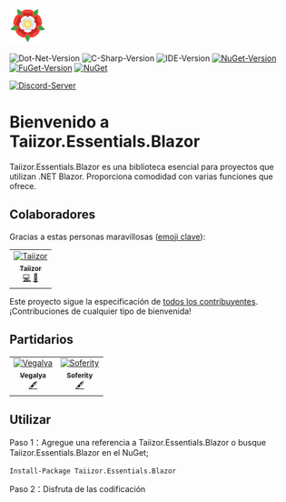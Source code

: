 ![Logo](.images/Logo.png)

![Dot-Net-Version](https://img.shields.io/badge/.NET-%3E%3D5.0-blue)
![C-Sharp-Version](https://img.shields.io/badge/C%23-Preview-blue.svg)
![IDE-Version](https://img.shields.io/badge/IDE-VS2022-blue.svg)
[![NuGet-Version](https://img.shields.io/nuget/v/Taiizor.Essentials.Blazor.svg)](https://www.nuget.org/packages/Taiizor.Essentials.Blazor)
[![FuGet-Version](https://www.fuget.org/packages/Taiizor.Essentials.Blazor/badge.svg)](https://www.fuget.org/packages/Taiizor.Essentials.Blazor)
[![NuGet](https://img.shields.io/nuget/dt/Taiizor.Essentials.Blazor)](https://www.nuget.org/api/v2/package/Taiizor.Essentials.Blazor)

[![Discord-Server](https://img.shields.io/discord/932386235538878534?label=Discord)](https://discord.gg/nxG977byXb)

# Bienvenido a Taiizor.Essentials.Blazor
Taiizor.Essentials.Blazor es una biblioteca esencial para proyectos que utilizan .NET Blazor. Proporciona comodidad con varias funciones que ofrece.

## Colaboradores

Gracias a estas personas maravillosas ([emoji clave](https://allcontributors.org/docs/es-es/emoji-key)):

<table>
  <tr>
    <td align="center">
		<a href="https://github.com/Taiizor">
			<img src="https://avatars3.githubusercontent.com/u/41683699?s=460&v=4" width="80px;" alt="Taiizor"/>
			<br/>
			<sub>
				<b>Taiizor</b>
			</sub>
		</a>
		<br/>
		<a href="https://github.com/Taiizor/Taiizor.Essentials.Blazor/commits?author=Taiizor" title="Código">💻</a>
		<a href="https://www.taiizor.com" title="Ideas & Planificación, Comentarios">🤔</a>
	</td>
  </tr>
</table>

Este proyecto sigue la especificación de [todos los contribuyentes](https://github.com/all-contributors/all-contributors). ¡Contribuciones de cualquier tipo de bienvenida!

## Partidarios

<table>
  <tr>
    <td align="center">
		<a href="https://github.com/Vegalya">
			<img src="https://avatars3.githubusercontent.com/u/98421771?s=200&v=4" width="80px;" alt="Vegalya"/>
			<br/>
			<sub>
				<b>Vegalya</b>
			</sub>
		</a>
		<br/>
		<a href="https://github.com/Vegalya" target="_blank" title="Contenido">🖋</a>
	</td>
    <td align="center">
		<a href="https://github.com/Soferity">
			<img src="https://avatars3.githubusercontent.com/u/63516515?s=200&v=4" width="80px;" alt="Soferity"/>
			<br/>
			<sub>
				<b>Soferity</b>
			</sub>
		</a>
		<br/>
		<a href="https://github.com/Soferity" target="_blank" title="Contenido">🖋</a>
	</td>
  </tr>
</table>

## Utilizar

Paso 1：Agregue una referencia a Taiizor.Essentials.Blazor o busque Taiizor.Essentials.Blazor en el NuGet;

```Install-Package Taiizor.Essentials.Blazor```

Paso 2：Disfruta de las codificación